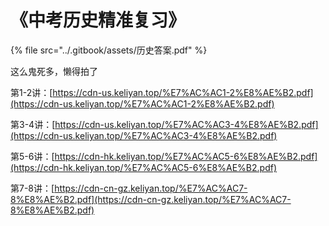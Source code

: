 # 《中考历史精准复习》

{% file src="../.gitbook/assets/历史答案.pdf" %}

这么鬼死多，懒得拍了

第1-2讲：[https://cdn-us.keliyan.top/%E7%AC%AC1-2%E8%AE%B2.pdf](https://cdn-us.keliyan.top/%E7%AC%AC1-2%E8%AE%B2.pdf)

第3-4讲：[https://cdn-us.keliyan.top/%E7%AC%AC3-4%E8%AE%B2.pdf](https://cdn-us.keliyan.top/%E7%AC%AC3-4%E8%AE%B2.pdf)

第5-6讲：[https://cdn-hk.keliyan.top/%E7%AC%AC5-6%E8%AE%B2.pdf](https://cdn-hk.keliyan.top/%E7%AC%AC5-6%E8%AE%B2.pdf)

第7-8讲：[https://cdn-cn-gz.keliyan.top/%E7%AC%AC7-8%E8%AE%B2.pdf](https://cdn-cn-gz.keliyan.top/%E7%AC%AC7-8%E8%AE%B2.pdf)
